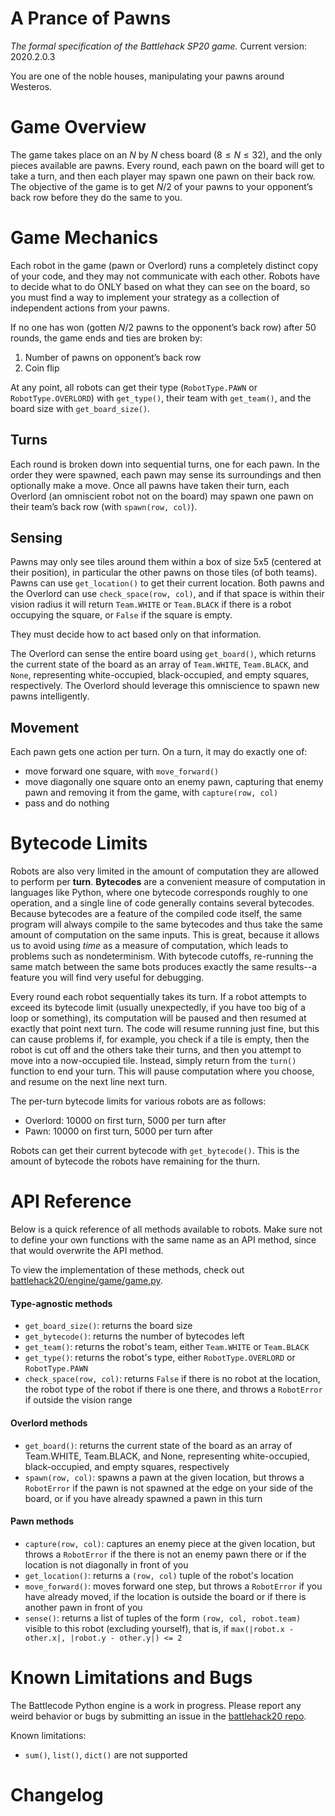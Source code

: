 # A Prance of Pawns

_The formal specification of the Battlehack SP20 game._
Current version: 2020.2.0.3

You are one of the noble houses, manipulating your pawns around Westeros.

# Game Overview

The game takes place on an $N$ by $N$ chess board ($8 \le N \le 32$), and the only pieces available are pawns.
Every round, each pawn on the board will get to take a turn, and then each player may spawn one pawn on their back row.
The objective of the game is to get $N/2$ of your pawns to your opponent’s back row before they do the same to you.

# Game Mechanics

Each robot in the game (pawn or Overlord) runs a completely distinct copy of your code, and they may not communicate with each other.
Robots have to decide what to do ONLY based on what they can see on the board, so you must find a way to implement your strategy as a collection of independent actions from your pawns.

If no one has won (gotten $N/2$ pawns to the opponent’s back row) after 50 rounds, the game ends and ties are broken by:
1. Number of pawns on opponent’s back row
2. Coin flip

At any point, all robots can get their type (`RobotType.PAWN` or `RobotType.OVERLORD`) with `get_type()`, their team with `get_team()`, and the board size with `get_board_size()`.

## Turns

Each round is broken down into sequential turns, one for each pawn.
In the order they were spawned, each pawn may sense its surroundings and then optionally make a move.
Once all pawns have taken their turn, each Overlord (an omniscient robot not on the board) may spawn one pawn on their team’s back row (with `spawn(row, col)`).

## Sensing

Pawns may only see tiles around them within a box of size 5x5 (centered at their position), in particular the other pawns on those tiles (of both teams).
Pawns can use `get_location()` to get their current location.
Both pawns and the Overlord can use `check_space(row, col)`, and if that space is within their vision radius it will return `Team.WHITE` or `Team.BLACK` if there is a robot occupying the square, or `False` if the square is empty.

They must decide how to act based only on that information.

The Overlord can sense the entire board using `get_board()`, which returns the current state of the board as an array of `Team.WHITE`, `Team.BLACK`, and `None`, representing white-occupied, black-occupied, and empty squares, respectively. The Overlord should leverage this omniscience to spawn new pawns intelligently.

## Movement

Each pawn gets one action per turn. On a turn, it may do exactly one of:
- move forward one square, with `move_forward()`
- move diagonally one square onto an enemy pawn, capturing that enemy pawn and removing it from the game, with `capture(row, col)`
- pass and do nothing

# Bytecode Limits

Robots are also very limited in the amount of computation they are allowed to perform per **turn**.
**Bytecodes** are a convenient measure of computation in languages like Python,
where one bytecode corresponds roughly to one operation,
and a single line of code generally contains several bytecodes.
Because bytecodes are a feature of the compiled code itself, the same program will always compile to the same bytecodes and thus take the same amount of computation on the same inputs.
This is great, because it allows us to avoid using _time_ as a measure of computation, which leads to problems such as nondeterminism.
With bytecode cutoffs, re-running the same match between the same bots produces exactly the same results--a feature you will find very useful for debugging.

Every round each robot sequentially takes its turn.
If a robot attempts to exceed its bytecode limit (usually unexpectedly, if you have too big of a loop or something),
its computation will be paused and then resumed at exactly that point next turn.
The code will resume running just fine, but this can cause problems if, for example, you check if a tile is empty, then the robot is cut off and the others take their turns, and then you attempt to move into a now-occupied tile.
Instead, simply return from the `turn()` function to end your turn.
This will pause computation where you choose, and resume on the next line next turn.

The per-turn bytecode limits for various robots are as follows:
- Overlord: 10000 on first turn, 5000 per turn after
- Pawn: 10000 on first turn, 5000 per turn after

Robots can get their current bytecode with `get_bytecode()`. This is the amount of bytecode the robots have remaining for the thurn.


# API Reference

Below is a quick reference of all methods available to robots. Make sure not to define your own functions with the same name as an API method, since that would overwrite the API method.

To view the implementation of these methods, check out [battlehack20/engine/game/game.py](https://github.com/battlecode/battlehack20/blob/master/engine/battlehack20/engine/game/game.py).

#### Type-agnostic methods

- `get_board_size()`: returns the board size
- `get_bytecode()`: returns the number of bytecodes left
- `get_team()`: returns the robot's team, either `Team.WHITE` or `Team.BLACK`
- `get_type()`: returns the robot's type, either `RobotType.OVERLORD` or `RobotType.PAWN`
- `check_space(row, col)`: returns `False` if there is no robot at the location, the robot type of the robot if there is one there, and throws a `RobotError` if outside the vision range

#### Overlord methods

- `get_board()`: returns the current state of the board as an array of Team.WHITE, Team.BLACK, and None, representing white-occupied, black-occupied, and empty squares, respectively
- `spawn(row, col)`: spawns a pawn at the given location, but throws a `RobotError` if the pawn is not spawned at the edge on your side of the board, or if you have already spawned a pawn in this turn

#### Pawn methods

- `capture(row, col)`: captures an enemy piece at the given location, but throws a `RobotError` if the there is not an enemy pawn there or if the location is not diagonally in front of you
- `get_location()`: returns a `(row, col)` tuple of the robot's location
- `move_forward()`: moves forward one step, but throws a `RobotError` if you have already moved, if the location is outside the board or if there is another pawn in front of you
- `sense()`: returns a list of tuples of the form `(row, col, robot.team)` visible to this robot (excluding yourself), that is, if `max(|robot.x - other.x|, |robot.y - other.y|) <= 2`


# Known Limitations and Bugs

The Battlecode Python engine is a work in progress. Please report any weird behavior or bugs by submitting an issue in the [battlehack20 repo](https://github.com/battlecode/battlehack20/issues).

Known limitations:

- `sum()`, `list()`, `dict()` are not supported


# Changelog
